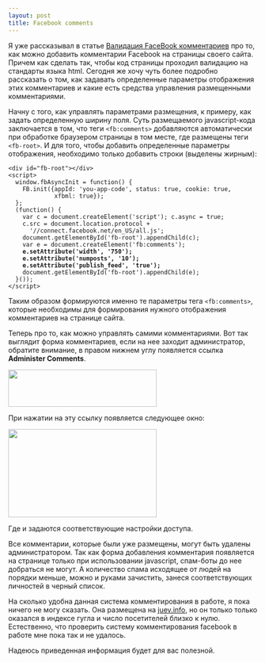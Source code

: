 ```yaml
--- 
layout: post
title: Facebook comments
---
```

Я уже рассказывал в статье <a href="http://www.juev.ru/2010/12/26/facebook-comments/">Валидация FaceBook комментариев</a> про то, как можно добавить комментарии Facebook на страницы своего сайта. Причем как сделать так, чтобы код страницы проходил валидацию на стандарты языка html. Сегодня же хочу чуть более подробно рассказать о том, как задавать определенные параметры отображения этих комментариев и какие есть средства управления размещенными комментариями.
<!--more-->
Начну с того, как управлять параметрами размещения, к примеру, как задать определенную ширину поля. Суть размещаемого javascript-кода заключается в том, что теги <code>&lt;fb:comments&gt;</code> добавляются автоматически при обработке браузером страницы в том месте, где размещены теги <code>&lt;fb-root&gt;</code>. И для того, чтобы добавить определенные параметры отображения, необходимо только добавить строки (выделены жирным):
<pre><code>&lt;div id="fb-root"&gt;&lt;/div&gt;
&lt;script&gt;
  window.fbAsyncInit = function() &#123;
    FB.init(&#123;appId: 'you-app-code', status: true, cookie: true,
             xfbml: true});
  };
  (function() &#123;
    var c = document.createElement('script'); c.async = true;
    c.src = document.location.protocol +
      '//connect.facebook.net/en_US/all.js';
    document.getElementById('fb-root').appendChild(c);
    var e = document.createElement('fb:comments');
<strong>    e.setAttribute('width', '750');
    e.setAttribute('numposts', '10');
    e.setAttribute('publish_feed', 'true');</strong>
    document.getElementById('fb-root').appendChild(e);
  }());
&lt;/script&gt;</code></pre>

Таким образом формируются именно те параметры тега <code>&lt;fb:comments&gt;</code>, которые необходимы для формирования нужного отображения комментариев на странице сайта. 

Теперь про то, как можно управлять самими комментариями. Вот так выглядит форма комментариев, если на нее заходит администратор, обратите внимание, в правом нижнем углу появляется ссылка <strong>Administer Comments</strong>.

<a href="http://static.juev.ru/2011/01/fb-comments.png"><img src="http://static.juev.ru/2011/01/fb-comments-300x75.png" alt="" title="fb-comments" width="300" height="75" class="aligncenter size-medium wp-image-1305" /></a>

При нажатии на эту ссылку появляется следующее окно:

<a href="http://static.juev.ru/2011/01/fb-param.png"><img src="http://static.juev.ru/2011/01/fb-param-300x178.png" alt="" title="fb-param" width="300" height="178" class="aligncenter size-medium wp-image-1306" /></a>

Где и задаются соответствующие настройки доступа. 

Все комментарии, которые были уже размещены, могут быть удалены администратором. Так как форма добавления комментария появляется на странице только при использовании javascript, спам-боты до нее добраться не могут. А количество спама исходящее от людей на порядки меньше, можно и руками зачистить, занеся соответствующих личностей в черный список. 

На сколько удобна данная система комментирования в работе, я пока ничего не могу сказать. Она размещена на <a href="http://juev.info">juev.info</a>, но он только только оказался в индексе гугла и число посетителей близко к нулю. Естественно, что проверить систему комментирования facebook в работе мне пока так и не удалось.

Надеюсь приведенная информация будет для вас полезной.
